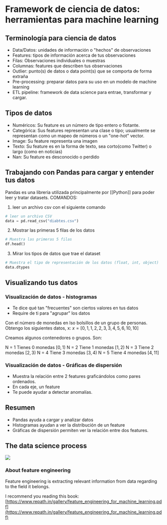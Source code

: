# Framework de ciencia de datos: herramientas para machine learning

 ## Terminología para ciencia de datos
 - Data/Datos: unidades de información o "hechos" de observaciones
 - Features: tipos de información acerca de tus observaciones
 - Filas: Observaciones individuales o muestras
 - Columnas: features que describen tus observaciones
 - Outlier: punto(s) de datos o data point(s) que se comporta de forma extraña
 - Pre-processing: preparar datos para su uso en un modelo de machine learning
 - ETL pipeline: framework de data science para entrae, transformar y cargar.

## Tipos de datos
- Numéricos: Su feature es un número de tipo entero o flotante.
- Categórica: Sus features representan una clase o tipo; usualmente se representan como un mapeo de números o un "one-hot" vector.
- Image: Su feature representa una imagen
- Texto: Su feature es en la forma de texto, sea corto(como Twitter) o largo (como en noticias)
- Nan: Su feature es desconocido o perdido

## Trabajando con Pandas para cargar y entender tus datos 
Pandas es una libreria utilizada principalmente por [[Python]] para poder leer y tratar datasets.
 COMANDOS:
 1. leer un archivo csv con el siguiente comando
 ```py
# leer un archivo CSV
data = pd.read_csv("diabtes.csv")
 ```
2. Mostrar las primeras 5 filas de los datos
 ```py
# Muestra las primeras 5 filas
df.head() 
 ```
 3. Mirar los tipos de datos que trae el dataset
 ```py
 # Muestra el tipo de representación de los datos (float, int, object)
 data.dtypes
 ```
 
## Visualizando tus datos
### Visualización de datos - histogramas
- Te dice qué tan "frecuentes" son ciertos valores en tus datos
- Require de ti para "agrupar" los datos

Con el número de monedas en lso bolsillos de un grupo de personas. Obtengo los siguientes datos, x:
$x = [0, 1, 1, 2, 2, 3, 3, 4, 5, 6, 10, 10]$

Creamos algunos contenedores o grupos. Son:

N = 1 Tienes 0 monedas $[0, 1)$
N = 2 Tiene 1 monedas $[1, 2)$
N = 3 Tiene 2 monedas $[2, 3)$
N = 4 Tiene 3 monedas $[3, 4)$
N = 5 Tiene 4 monedas $[4, 11]$

### Visualización de datos - Gráficas de dispersión
-  Muestra la relación entre 2 features graficándolos como pares ordenados.
-  En cada eje, un feature
-  Te puede ayudar a detectar anomalías.


## Resumen
- Pandas ayuda a cargar y analizar datos
- Histogramas ayudan a ver la distribución de un feature
- Gráficas de dispersión permiten ver la relación entre dos features.


## The data science process

![](https://www.beginnerspython.com/media/uploads/2020/08/17/datascience_wheel.png)
### About feature engineering

Feature engineering is extracting relevant information from data regarding to the field it belongs.

I recommend you reading this book: [https://www.repath.in/gallery/feature_engineering_for_machine_learning.pdf](https://www.repath.in/gallery/feature_engineering_for_machine_learning.pdf)